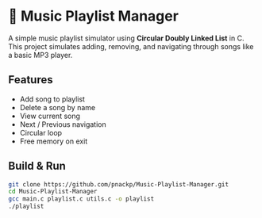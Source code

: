 # 🎵 Music Playlist Manager

A simple music playlist simulator using **Circular Doubly Linked List** in C.  
This project simulates adding, removing, and navigating through songs like a basic MP3 player.

## Features
- Add song to playlist
- Delete a song by name
- View current song
- Next / Previous navigation
- Circular loop
- Free memory on exit

## Build & Run
```bash
git clone https://github.com/pnackp/Music-Playlist-Manager.git
cd Music-Playlist-Manager
gcc main.c playlist.c utils.c -o playlist
./playlist
